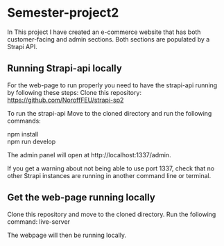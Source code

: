 # Semester-project2

In This project I have created an e-commerce website that has both customer-facing and admin sections.
Both sections are populated by a Strapi API.

## Running Strapi-api locally 
For the web-page to run properly you need to have the strapi-api running by following these steps:
Clone this repository: https://github.com/NoroffFEU/strapi-sp2 

To run the strapi-api
Move to the cloned directory and run the following commands:

npm install  
npm run develop

The admin panel will open at http://localhost:1337/admin.

If you get a warning about not being able to use port 1337, check that no other Strapi instances are running in another command line or terminal.

## Get the web-page running locally

Clone this repository and move to the cloned directory.
Run the following command:
live-server

The webpage will then be running locally.

